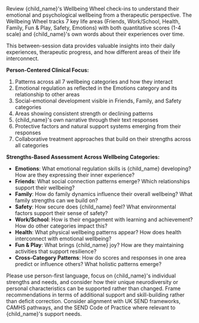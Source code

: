 Review {child_name}'s Wellbeing Wheel check-ins to understand their emotional and psychological wellbeing from a therapeutic perspective. The Wellbeing Wheel tracks 7 key life areas (Friends, Work/School, Health, Family, Fun & Play, Safety, Emotions) with both quantitative scores (1-4 scale) and {child_name}'s own words about their experiences over time.

This between-session data provides valuable insights into their daily experiences, therapeutic progress, and how different areas of their life interconnect.

**Person-Centered Clinical Focus:**
1. Patterns across all 7 wellbeing categories and how they interact
2. Emotional regulation as reflected in the Emotions category and its relationship to other areas
3. Social-emotional development visible in Friends, Family, and Safety categories
4. Areas showing consistent strength or declining patterns
5. {child_name}'s own narrative through their text responses
6. Protective factors and natural support systems emerging from their responses
7. Collaborative treatment approaches that build on their strengths across all categories

**Strengths-Based Assessment Across Wellbeing Categories:**
- **Emotions**: What emotional regulation skills is {child_name} developing? How are they expressing their inner experience?
- **Friends**: What social connection patterns emerge? Which relationships support their wellbeing?
- **Family**: How do family dynamics influence their overall wellbeing? What family strengths can we build on?
- **Safety**: How secure does {child_name} feel? What environmental factors support their sense of safety?
- **Work/School**: How is their engagement with learning and achievement? How do other categories impact this?
- **Health**: What physical wellbeing patterns appear? How does health interconnect with emotional wellbeing?
- **Fun & Play**: What brings {child_name} joy? How are they maintaining activities that support resilience?
- **Cross-Category Patterns**: How do scores and responses in one area predict or influence others? What holistic patterns emerge?

Please use person-first language, focus on {child_name}'s individual strengths and needs, and consider how their unique neurodiversity or personal characteristics can be supported rather than changed. Frame recommendations in terms of additional support and skill-building rather than deficit correction. Consider alignment with UK SEND frameworks, CAMHS pathways, and the SEND Code of Practice where relevant to {child_name}'s support needs.